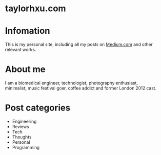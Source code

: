 taylorhxu.com
===================
# Infomation
This is my personal site, including all my posts on [Medium.com](https://medium.com/@taylorhxu) and other relevant works.

# About me
I am a biomedical engineer, technologist, photography enthusiast, minimalist, music festival goer, coffee addict and former London 2012 cast.


# Post categories
- Engineering
- Reviews
- Tech
- Thoughts
- Personal
- Programming
